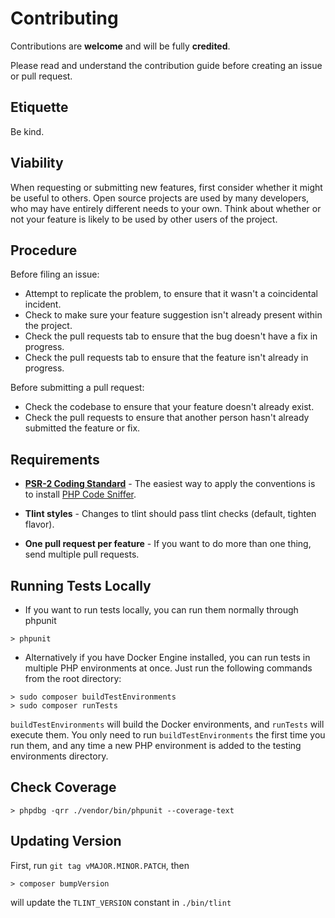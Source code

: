 # Contributing

Contributions are **welcome** and will be fully **credited**.

Please read and understand the contribution guide before creating an issue or pull request.

## Etiquette

Be kind.

## Viability

When requesting or submitting new features, first consider whether it might be useful to others. Open source projects are used by many developers, who may have entirely different needs to your own. Think about whether or not your feature is likely to be used by other users of the project.

## Procedure

Before filing an issue:

-   Attempt to replicate the problem, to ensure that it wasn't a coincidental incident.
-   Check to make sure your feature suggestion isn't already present within the project.
-   Check the pull requests tab to ensure that the bug doesn't have a fix in progress.
-   Check the pull requests tab to ensure that the feature isn't already in progress.

Before submitting a pull request:

-   Check the codebase to ensure that your feature doesn't already exist.
-   Check the pull requests to ensure that another person hasn't already submitted the feature or fix.

## Requirements

-   **[PSR-2 Coding Standard](https://github.com/php-fig/fig-standards/blob/master/accepted/PSR-2-coding-style-guide.md)** - The easiest way to apply the conventions is to install [PHP Code Sniffer](https://github.com/squizlabs/PHP_CodeSniffer).

-   **Tlint styles** - Changes to tlint should pass tlint checks (default, tighten flavor).

-   **One pull request per feature** - If you want to do more than one thing, send multiple pull requests.

## Running Tests Locally

-   If you want to run tests locally, you can run them normally through phpunit

```
> phpunit
```

-   Alternatively if you have Docker Engine installed, you can run tests in multiple PHP environments at once. Just run the following commands from the root directory:

```
> sudo composer buildTestEnvironments
> sudo composer runTests
```

`buildTestEnvironments` will build the Docker environments, and `runTests` will execute them. You only need to run `buildTestEnvironments` the first time you run them, and any time
a new PHP environment is added to the testing environments directory.

## Check Coverage

```
> phpdbg -qrr ./vendor/bin/phpunit --coverage-text
```

## Updating Version

First, run `git tag vMAJOR.MINOR.PATCH`, then

```
> composer bumpVersion
```

will update the `TLINT_VERSION` constant in `./bin/tlint`
